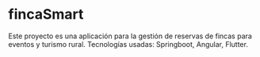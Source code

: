 # fincaSmart
Este proyecto es una aplicación para la gestión de reservas de fincas para eventos y turismo rural. Tecnologías usadas: Springboot, Angular, Flutter.
